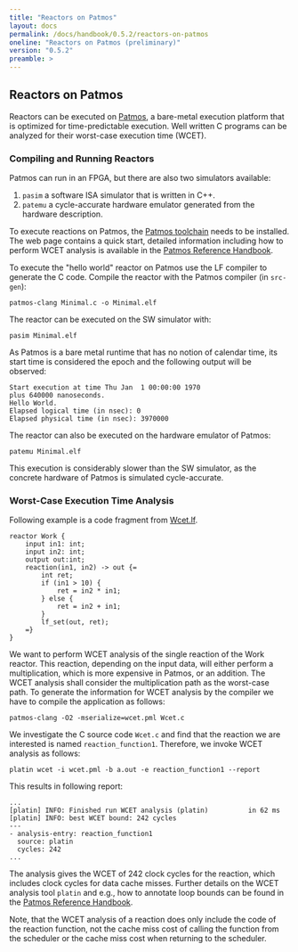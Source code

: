```yaml
---
title: "Reactors on Patmos"
layout: docs
permalink: /docs/handbook/0.5.2/reactors-on-patmos
oneline: "Reactors on Patmos (preliminary)"
version: "0.5.2"
preamble: >
---
```


## Reactors on Patmos

Reactors can be executed on [Patmos](https://github.com/t-crest/patmos), a bare-metal execution platform
that is optimized for time-predictable execution. Well written C programs can be analyzed for their
worst-case execution time (WCET).

### Compiling and Running Reactors

Patmos can run in an FPGA, but there are also two
simulators available:

1. `pasim` a software ISA simulator that is written in C++.
2. `patemu` a cycle-accurate hardware emulator generated from the hardware description.

To execute reactions on Patmos, the [Patmos toolchain](https://github.com/t-crest/patmos) needs
to be installed. The web page contains a quick start, detailed information including how to
perform WCET analysis is available in the
[Patmos Reference Handbook](http://patmos.compute.dtu.dk/patmos_handbook.pdf).

To execute the "hello world" reactor on Patmos use the LF compiler to generate the C code.
Compile the reactor with the Patmos compiler (in `src-gen`):

    patmos-clang Minimal.c -o Minimal.elf

The reactor can be executed on the SW simulator with:

    pasim Minimal.elf

As Patmos is a bare metal runtime that has no notion of calendar time, its start time
is considered the epoch and the following output will be observed:

```
Start execution at time Thu Jan  1 00:00:00 1970
plus 640000 nanoseconds.
Hello World.
Elapsed logical time (in nsec): 0
Elapsed physical time (in nsec): 3970000
```

The reactor can also be executed on the hardware emulator of Patmos:

    patemu Minimal.elf

This execution is considerably slower than the SW simulator, as the concrete hardware
of Patmos is simulated cycle-accurate.

### Worst-Case Execution Time Analysis

Following example is a code fragment from
[Wcet.lf](https://github.com/lf-lang/lingua-franca/blob/master/xtext/org.icyphy.linguafranca/src/test/C/src/Wcet.lf).

```lf-c
reactor Work {
    input in1: int;
    input in2: int;
    output out:int;
    reaction(in1, in2) -> out {=
    	int ret;
    	if (in1 > 10) {
    		ret = in2 * in1;
    	} else {
    		ret = in2 + in1;
    	}
        lf_set(out, ret);
    =}
}
```

We want to perform WCET analysis of the single reaction of the Work reactor.
This reaction, depending on the input data, will either perform a multiplication,
which is more expensive in Patmos, or an addition. The WCET analysis shall consider
the multiplication path as the worst-case path. To generate the information for
WCET analysis by the compiler we have to compile the application as follows:

    patmos-clang -O2 -mserialize=wcet.pml Wcet.c

We investigate the C source code `Wcet.c` and find that the reaction we
are interested is named `reaction_function1`. Therefore, we invoke WCET analysis
as follows:

    platin wcet -i wcet.pml -b a.out -e reaction_function1 --report

This results in following report:

```
...
[platin] INFO: Finished run WCET analysis (platin)          in 62 ms
[platin] INFO: best WCET bound: 242 cycles
---
- analysis-entry: reaction_function1
  source: platin
  cycles: 242
...
```

The analysis gives the WCET of 242 clock cycles for the reaction,
which includes clock cycles for data cache misses.
Further details on the WCET analysis
tool `platin` and e.g., how to annotate loop bounds can be found in the
[Patmos Reference Handbook](http://patmos.compute.dtu.dk/patmos_handbook.pdf).

Note, that the WCET analysis of a reaction does only include the code of the
reaction function, not the cache miss cost of calling the function from
the scheduler or the cache miss cost when returning to the scheduler.
